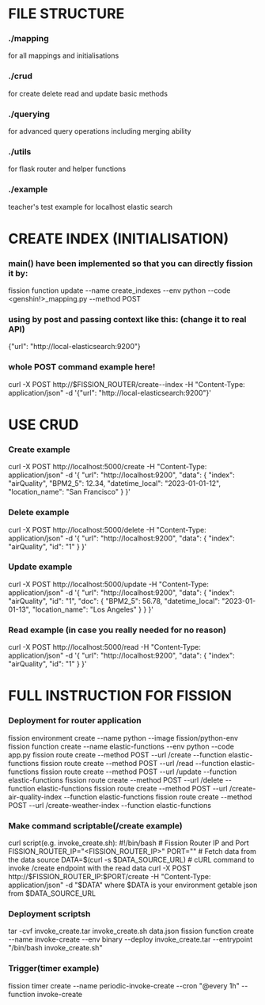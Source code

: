 # FILE STRUCTURE
### ./mapping
for all mappings and initialisations
### ./crud
for create delete read and update basic methods
### ./querying
for advanced query operations including merging ability
### ./utils
for flask router and helper functions
### ./example
teacher's test example for localhost elastic search

# CREATE INDEX (INITIALISATION)
### main() have been implemented so that you can directly fission it by:
fission function update --name create_indexes --env python --code <genshin!>_mapping.py --method POST
### using by post and passing context like this: (change it to real API)
{"url": "http://local-elasticsearch:9200"}
### whole POST command example here!
curl -X POST http://$FISSION_ROUTER/create-<what>-index -H "Content-Type: application/json" -d '{"url": "http://local-elasticsearch:9200"}'

# USE CRUD
### Create example
curl -X POST http://localhost:5000/create -H "Content-Type: application/json" -d '{
  "url": "http://localhost:9200",
  "data": {
    "index": "airQuality",
    "BPM2_5": 12.34,
    "datetime_local": "2023-01-01-12",
    "location_name": "San Francisco"
  }
}'
### Delete example
curl -X POST http://localhost:5000/delete -H "Content-Type: application/json" -d '{
  "url": "http://localhost:9200",
  "data": {
    "index": "airQuality",
    "id": "1"
  }
}'
### Update example
curl -X POST http://localhost:5000/update -H "Content-Type: application/json" -d '{
  "url": "http://localhost:9200",
  "data": {
    "index": "airQuality",
    "id": "1",
    "doc": {
      "BPM2_5": 56.78,
      "datetime_local": "2023-01-01-13",
      "location_name": "Los Angeles"
    }
  }
}'
### Read example (in case you really needed for no reason)
curl -X POST http://localhost:5000/read -H "Content-Type: application/json" -d '{
  "url": "http://localhost:9200",
  "data": {
    "index": "airQuality",
    "id": "1"
  }
}'

# FULL INSTRUCTION FOR FISSION
### Deployment for router application
fission environment create --name python --image fission/python-env
fission function create --name elastic-functions --env python --code app.py
fission route create --method POST --url /create --function elastic-functions
fission route create --method POST --url /read --function elastic-functions
fission route create --method POST --url /update --function elastic-functions
fission route create --method POST --url /delete --function elastic-functions
fission route create --method POST --url /create-air-quality-index --function elastic-functions
fission route create --method POST --url /create-weather-index --function elastic-functions
### Make command scriptable(/create example)
curl script(e.g. invoke_create.sh):
    #!/bin/bash
    # Fission Router IP and Port
    FISSION_ROUTER_IP="<FISSION_ROUTER_IP>"
    PORT="<PORT>"
    # Fetch data from the data source
    DATA=$(curl -s $DATA_SOURCE_URL)
    # cURL command to invoke /create endpoint with the read data
    curl -X POST http://$FISSION_ROUTER_IP:$PORT/create -H "Content-Type: application/json" -d "$DATA"
where $DATA is your environment getable json from $DATA_SOURCE_URL
### Deployment scriptsh
tar -cvf invoke_create.tar invoke_create.sh data.json
fission function create --name invoke-create --env binary --deploy invoke_create.tar --entrypoint "/bin/bash invoke_create.sh"
### Trigger(timer example)
fission timer create --name periodic-invoke-create --cron "@every 1h" --function invoke-create


